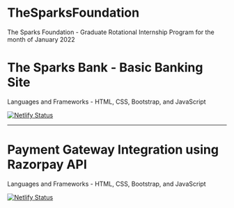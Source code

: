 # TheSparksFoundation
The Sparks Foundation - Graduate Rotational Internship Program for the month of January 2022

# The Sparks Bank - Basic Banking Site <br> 
Languages and Frameworks - HTML, CSS, Bootstrap, and JavaScript


[![Netlify Status](https://api.netlify.com/api/v1/badges/38ad10de-e53f-4283-a5ca-1d36dfaf5dec/deploy-status)](https://thesparksbank.netlify.app)

<hr>

# Payment Gateway Integration using Razorpay API <br>
Languages and Frameworks - HTML, CSS, Bootstrap, and JavaScript 


[![Netlify Status](https://api.netlify.com/api/v1/badges/279cd78e-ca8f-4c4b-a43f-4893173675ca/deploy-status)](https://fw-payment-gateway.netlify.app)



